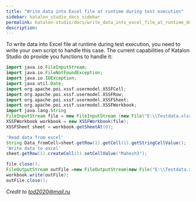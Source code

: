 ```yaml
---
title: "Write data into Excel file at runtime during test execution" 
sidebar: katalon_studio_docs_sidebar
permalink: katalon-studio/docs/write_data_into_excel_file_at_runtime_during_test_execution.html 
description: 
---
```

To write data into Excel file at runtime during test execution, you need to write your own script to handle this case. The current capabilities of Katalon Studio do provide you functions to handle it:

```groovy
import java.io.FileInputStream;
import java.io.FileNotFoundException;
import java.io.IOException;
import java.util.Date;
import org.apache.poi.xssf.usermodel.XSSFCell;
import org.apache.poi.xssf.usermodel.XSSFRow;
import org.apache.poi.xssf.usermodel.XSSFSheet;
import org.apache.poi.xssf.usermodel.XSSFWorkbook;
import java.lang.String 
FileInputStream file = new FileInputStream (new File("E:\\Testdata.xlsx"))
XSSFWorkbook workbook = new XSSFWorkbook(file);
XSSFSheet sheet = workbook.getSheetAt(0);

'Read data from excel'
String Data_fromCell=sheet.getRow(1).getCell(1).getStringCellValue();
'Write data to excel'
sheet.getRow(1).createCell(1).setCellValue("Mahesh3");

file.close();
FileOutputStream outFile =new FileOutputStream(new File("E:\\Testdata.xlsx"));
workbook.write(outFile);
outFile.close();
```

_Credit to [tod2020@mail.ru](https://forum.katalon.com/discussion/4203/write-into-excel-at-runtime-during-test-execution#Comment_11768)_